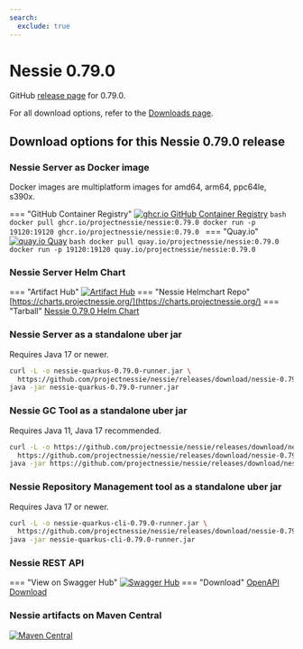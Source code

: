 ```yaml
---
search:
  exclude: true
---
```

# Nessie 0.79.0

GitHub [release page](https://github.com/projectnessie/nessie/releases/tag/nessie-0.79.0) for 0.79.0.

For all download options, refer to the [Downloads page](../downloads/index.md).


## Download options for this Nessie 0.79.0 release

### Nessie Server as Docker image

Docker images are multiplatform images for amd64, arm64, ppc64le, s390x.

=== "GitHub Container Registry"
    [![ghcr.io GitHub Container Registry](https://img.shields.io/maven-central/v/org.projectnessie.nessie/nessie?label=ghcr.io+Docker&logo=docker&color=3f6ec6&style=for-the-badge&logoColor=white)](https://ghcr.io/projectnessie/nessie)
    ```bash
    docker pull ghcr.io/projectnessie/nessie:0.79.0
    docker run -p 19120:19120 ghcr.io/projectnessie/nessie:0.79.0
    ```
=== "Quay.io"
    [![quay.io Quay](https://img.shields.io/maven-central/v/org.projectnessie.nessie/nessie?label=quay.io+Docker&logo=docker&color=3f6ec6&style=for-the-badge&logoColor=white)](https://quay.io/repository/projectnessie/nessie?tab=tags)
    ```bash
    docker pull quay.io/projectnessie/nessie:0.79.0
    docker run -p 19120:19120 quay.io/projectnessie/nessie:0.79.0
    ```

### Nessie Server Helm Chart

=== "Artifact Hub"
    [![Artifact Hub](https://img.shields.io/endpoint?url=https://artifacthub.io/badge/repository/nessie&color=3f6ec6&labelColor=&style=for-the-badge&logoColor=white)](https://artifacthub.io/packages/search?repo=nessie)
=== "Nessie Helmchart Repo"
    [https://charts.projectnessie.org/](https://charts.projectnessie.org/)
=== "Tarball"
    [Nessie 0.79.0 Helm Chart](https://github.com/projectnessie/nessie/releases/download/nessie-0.79.0/nessie-helm-0.79.0.tgz)

### Nessie Server as a standalone uber jar

Requires Java 17 or newer.

```bash
curl -L -o nessie-quarkus-0.79.0-runner.jar \
  https://github.com/projectnessie/nessie/releases/download/nessie-0.79.0/nessie-quarkus-0.79.0-runner.jar
java -jar nessie-quarkus-0.79.0-runner.jar
```

### Nessie GC Tool as a standalone uber jar

Requires Java 11, Java 17 recommended.

```bash
curl -L -o https://github.com/projectnessie/nessie/releases/download/nessie-0.79.0/nessie-gc-0.79.0 \
  https://github.com/projectnessie/nessie/releases/download/nessie-0.79.0/https://github.com/projectnessie/nessie/releases/download/nessie-0.79.0/nessie-gc-0.79.0
java -jar https://github.com/projectnessie/nessie/releases/download/nessie-0.79.0/nessie-gc-0.79.0
```

### Nessie Repository Management tool as a standalone uber jar

Requires Java 17 or newer.

```bash
curl -L -o nessie-quarkus-cli-0.79.0-runner.jar \
  https://github.com/projectnessie/nessie/releases/download/nessie-0.79.0/nessie-quarkus-cli-0.79.0-runner.jar
java -jar nessie-quarkus-cli-0.79.0-runner.jar
```

### Nessie REST API

=== "View on Swagger Hub"
    [![Swagger Hub](https://img.shields.io/badge/swagger%20hub-nessie-3f6ec6?style=for-the-badge&logo=swagger&link=https%3A%2F%2Fapp.swaggerhub.com%2Fapis%2Fprojectnessie%2Fnessie)](https://app.swaggerhub.com/apis/projectnessie/nessie/0.79.0)
=== "Download"
    [OpenAPI Download](https://github.com/projectnessie/nessie/releases/download/nessie-0.79.0/nessie-openapi-0.79.0.yaml)

### Nessie artifacts on Maven Central

[![Maven Central](https://img.shields.io/maven-central/v/org.projectnessie.nessie/nessie?label=Maven%20Central&logo=apachemaven&color=3f6ec6&style=for-the-badge&logoColor=white)](https://search.maven.org/artifact/org.projectnessie.nessie/nessie)

